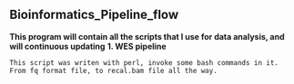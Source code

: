 ## Bioinformatics_Pipeline_flow
**This program will contain all the scripts that I use for data analysis, and will continuous updating**
**1. WES pipeline**  
```
This script was writen with perl, invoke some bash commands in it.
From fq format file, to recal.bam file all the way.
```


